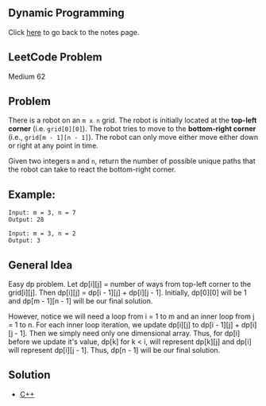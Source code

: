 ## Dynamic Programming
Click [here](../../dynamic_programming/notes.md) to go back to the notes page.

## LeetCode Problem
Medium 62

## Problem
There is a robot on an `m x n` grid. The robot is initially located at the **top-left corner** (i.e. `grid[0][0]`). The robot tries to move to the **bottom-right corner** (i.e., `grid[m - 1][n - 1]`). The robot can only move either move either down or right at any point in time.

Given two integers `m` and `n`, return the number of possible unique paths that the robot can take to react the bottom-right corner.

## Example:
```
Input: m = 3, n = 7
Output: 28

Input: m = 3, n = 2
Output: 3
```

## General Idea
Easy dp problem. Let dp[i][j] = number of ways from top-left corner to the grid[i][j]. Then dp[i][j] = dp[i - 1][j] + dp[i][j - 1]. Initially, dp[0][0] will be 1 and dp[m - 1][n - 1] will be our final solution.

However, notice we will need a loop from i = 1 to m and an inner loop from j = 1 to n. For each inner loop iteration, we update dp[i][j] to dp[i - 1][j] + dp[i][j - 1]. Then we simply need only one dimensional array. Thus, for dp[i] before we update it's value, dp[k] for k < i, will represent dp[k][j] and dp[i] will represent dp[i][j - 1]. Thus, dp[n - 1] will be our final solution.

## Solution
- [C++](./solution.cpp)
